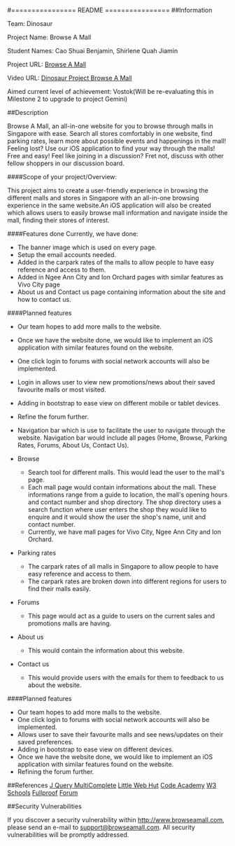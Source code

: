 #================  README ================
##Information

Team: Dinosaur

Project Name: Browse A Mall

Student Names: Cao Shuai Benjamin, Shirlene Quah Jiamin

Project URL: [Browse A Mall](http://www.browseamall.com )
		
Video URL: [Dinosaur Project Browse A Mall](https://youtu.be/osQjStOAci0?t=8336)
					  
Aimed current level of achievement: Vostok(Will be re-evaluating this in Milestone 2 
 									to upgrade to project Gemini)


##Description

Browse A Mall, an all-in-one website for you to browse through malls in Singapore with ease. Search all stores comfortably 
in one website, find parking rates, learn more about possible events and happenings in the mall! Feeling lost? Use our iOS application
to find your way through the malls! Free and easy! Feel like joining in a discussion? Fret not, discuss with other fellow shoppers in our 
discussion board.

####Scope of your project/Overview: 

This project aims to create a user-friendly experience in browsing the different malls and stores in Singapore with an all-in-one browsing 
experience in the same website.An iOS application will also be created which allows users to easily browse mall information and navigate
inside the mall, finding their stores of interest. 

####Features done
Currently, we have done:
* The banner image which is used on every page.
* Setup the email accounts needed.
* Added in the carpark rates  of the malls to allow people to have easy reference and access to them.
* Added in Ngee Ann City and Ion Orchard pages with similar features as Vivo City page
* About us and Contact us page containing information about the site and how to contact us. 

####Planned features
* Our team hopes to add more malls to the website. 
* Once we have the website done, we would like to implement an iOS application with similar features found on the website.
* One click login to forums with social network accounts will also be implemented.
* Login in allows user to view new promotions/news about their saved favourite malls or most visited.
* Adding in bootstrap to ease view on different mobile or tablet devices.
* Refine the forum further.

* Navigation bar which is use to facilitate the user to navigate through the website. Navigation bar would include all pages (Home, Browse, Parking Rates, Forums, About Us, Contact Us).
* Browse
	* Search tool for different malls. This would lead the user to the mall's page. 
	* Each mall page would contain informations about the mall. These informations range from a guide to location, the mall's opening hours and contact number and shop directory. The shop directory uses a search function where user enters the shop they would like to enquire and it would show the user the shop's name, unit and contact number.
	* Currently, we have mall pages for Vivo City, Ngee Ann City and Ion Orchard.
* Parking rates
	* The carpark rates of all malls in Singapore to allow people to have easy reference and access to them.
	* The carpark rates are broken down into different regions for users to find their malls easily.
* Forums
	* This page would act as a guide to users on the current sales and promotions malls are having. 
* About us 
	* This would contain the information about this website. 
* Contact us
	* This would provide users with the emails for them to feedback to us about the website.

####Planned features
* Our team hopes to add more malls to the website. 
* One click login to forums with social network accounts will also be implemented. 
* Allows user to save their favourite malls and see news/updates on their saved preferences.
* Adding in bootstrap to ease view on different devices.
* Once we have the website done, we would like to implement an iOS application with similar features found on the website.
* Refining the forum further.


##References
[J Query MultiComplete](http://tomhallam.github.io/jQuery-Multicomplete/)
[Little Web Hut](http://www.littlewebhut.com/)
[Code Academy](http://www.codecademy.com/)
[W3 Schools](http://www.w3schools.com/)
[Fullproof](http://reyesr.github.io/fullproof/)
[Forum](http://www.phpbb.com)


##Security Vulnerabilities

If you discover a security vulnerability within http://www.browseamall.com, 
please send an e-mail to support@browseamall.com. All security vulnerabilities
will be promptly addressed.
